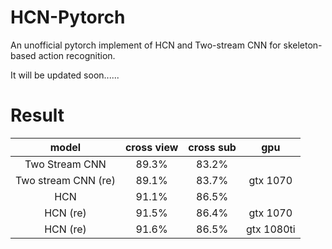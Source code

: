 # HCN-Pytorch
An unofficial pytorch implement of HCN and Two-stream CNN for skeleton-based action recognition.

It will be updated soon......

# Result
|  model  |  cross view  |  cross sub |  gpu |
| :---------: | :---------: |:---------:|:---------:|
| Two Stream CNN | 89.3% |83.2%| |
| Two stream CNN (re)| 89.1%|83.7%| gtx 1070|
|  HCN   |91.1%  |86.5%| | 
|  HCN (re)| 91.5%| 86.4%| gtx 1070|
|  HCN (re)| 91.6%| 86.5%| gtx 1080ti|
